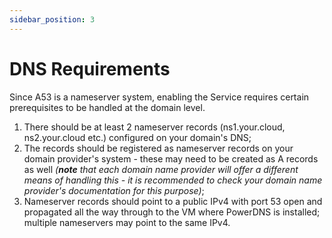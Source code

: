 ```yaml
---
sidebar_position: 3
---
```

# DNS Requirements

Since A53 is a nameserver system, enabling the Service requires certain prerequisites to be handled at the domain level.

1. There should be at least 2 nameserver records (ns1.your.cloud, ns2.your.cloud etc.) configured on your domain's DNS;
2. The records should be registered as nameserver records on your domain provider's system - these may need to be created as A records as well _(**note** that each domain name provider will offer a different means of handling this - it is recommended to check your domain name provider's documentation for this purpose)_;
3. Nameserver records should point to a public IPv4 with port 53 open and propagated all the way through to the VM where PowerDNS is installed; multiple nameservers may point to the same IPv4.